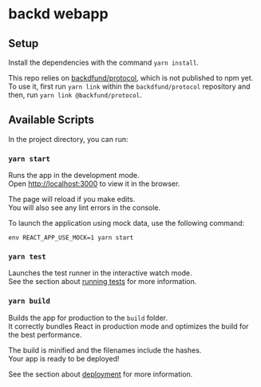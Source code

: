 # backd webapp

## Setup

Install the dependencies with the command `yarn install`.

This repo relies on [backdfund/protocol](https://github.com/backdfund/protocol),
which is not published to npm yet.
To use it, first run `yarn link` within the `backdfund/protocol` repository
and then, run `yarn link @backfund/protocol`.

## Available Scripts

In the project directory, you can run:

### `yarn start`

Runs the app in the development mode.<br />
Open [http://localhost:3000](http://localhost:3000) to view it in the browser.

The page will reload if you make edits.<br />
You will also see any lint errors in the console.

To launch the application using mock data, use the following command:

```
env REACT_APP_USE_MOCK=1 yarn start
```

### `yarn test`

Launches the test runner in the interactive watch mode.<br />
See the section about [running tests](https://facebook.github.io/create-react-app/docs/running-tests) for more information.

### `yarn build`

Builds the app for production to the `build` folder.<br />
It correctly bundles React in production mode and optimizes the build for the best performance.

The build is minified and the filenames include the hashes.<br />
Your app is ready to be deployed!

See the section about [deployment](https://facebook.github.io/create-react-app/docs/deployment) for more information.
